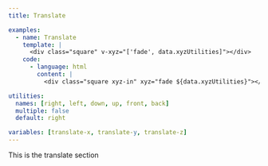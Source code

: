 ```yaml
---
title: Translate

examples:
  - name: Translate
    template: |
      <div class="square" v-xyz="['fade', data.xyzUtilities]"></div>
    code:
      - language: html
        content: |
          <div class="square xyz-in" xyz="fade ${data.xyzUtilities}"></div>

utilities:
  names: [right, left, down, up, front, back]
  multiple: false
  default: right

variables: [translate-x, translate-y, translate-z]
---
```


This is the translate section
